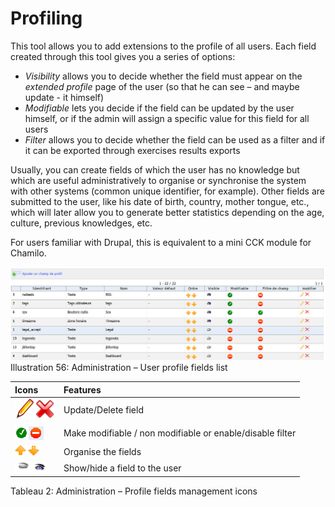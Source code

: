 # Profiling

This tool allows you to add extensions to the profile of all users. Each field created through this tool gives you a series of options:

* _Visibility_ allows you to decide whether the field must appear on the _extended profile_ page of the user \(so that he can see – and maybe update - it himself\)
* _Modifiable_ lets you decide if the field can be updated by the user himself, or if the admin will assign a specific value for this field for all users
* _Filter_ allows you to decide whether the field can be used as a filter and if it can be exported through exercises results exports

Usually, you can create fields of which the user has no knowledge but which are useful administratively to organise or synchronise the system with other systems \(common unique identifier, for example\). Other fields are submitted to the user, like his date of birth, country, mother tongue, etc., which will later allow you to generate better statistics depending on the age, culture, previous knowledges, etc.

For users familiar with Drupal, this is equivalent to a mini CCK module for Chamilo.

![](../../.gitbook/assets/profil%20%283%29.png)Illustration 56: Administration – User profile fields list

| Icons | Features |
| :--- | :--- |
| ![](../../.gitbook/assets/graficos26%20%285%29.png)![](../../.gitbook/assets/graficos27%20%286%29.png) | Update/Delete field |
| ![](../../.gitbook/assets/images54%20%284%29.png)![](../../.gitbook/assets/images55%20%284%29.png) | Make modifiable / non modifiable or enable/disable filter |
| ![](../../.gitbook/assets/images56%20%284%29.png) | Organise the fields |
| ![](../../.gitbook/assets/images57%20%283%29.png)![](../../.gitbook/assets/images58%20%283%29.png) | Show/hide a field to the user |

Tableau 2: Administration – Profile fields management icons

